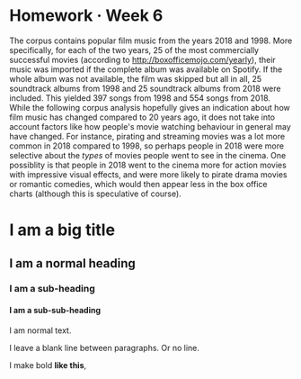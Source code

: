 # Homework · Week 6

The corpus contains popular film music from the years 2018 and 1998. More specifically, for each of the two years, 25 of the most commercially successful movies (according to http://boxofficemojo.com/yearly), their music was imported if the complete album was available on Spotify. If the whole album was not available, the film was skipped but all in all, 25 soundtrack albums from 1998 and 25 soundtrack albums from 2018 were included. This yielded 397 songs from 1998 and 554 songs from 2018. While the following corpus analysis hopefully gives an indication about how film music has changed compared to 20 years ago, it does not take into account factors like how people's movie watching behaviour in general may have changed. For instance, pirating and streaming movies was a lot more common in 2018 compared to 1998, so perhaps people in 2018 were more selective about the *types* of movies people went to see in the cinema. One possiblity is that people in 2018 went to the cinema more for action movies with impressive visual effects, and were more likely to pirate drama movies or romantic comedies, which would then appear less in the box office charts (although this is speculative of course).

# I am a big title

## I am a normal heading

### I am a sub-heading

#### I am a sub-sub-heading

I am normal text.

I leave a blank line between paragraphs.
Or no line.

I make bold **like this**,
